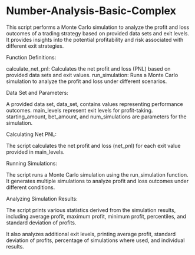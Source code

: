 # Number-Analysis-Basic-Complex #


This script performs a Monte Carlo simulation to analyze the profit and loss outcomes of a trading strategy based on provided data sets and exit levels. It provides insights into the potential profitability and risk associated with different exit strategies.


Function Definitions:

calculate_net_pnl: Calculates the net profit and loss (PNL) based on provided data sets and exit values.
run_simulation: Runs a Monte Carlo simulation to analyze the profit and loss under different scenarios.


Data Set and Parameters:

A provided data set, data_set, contains values representing performance outcomes.
main_levels represent exit levels for profit-taking.
starting_amount, bet_amount, and num_simulations are parameters for the simulation.


Calculating Net PNL:

The script calculates the net profit and loss (net_pnl) for each exit value provided in main_levels.


Running Simulations:

The script runs a Monte Carlo simulation using the run_simulation function.
It generates multiple simulations to analyze profit and loss outcomes under different conditions.


Analyzing Simulation Results:

The script prints various statistics derived from the simulation results, including average profit, maximum profit, minimum profit, percentiles, and standard deviation of profits.

It also analyzes additional exit levels, printing average profit, standard deviation of profits, percentage of simulations where used, and individual results.




